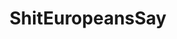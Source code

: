 ---
title: ShitEuropeansSay
crosslinks:
- europe
- AskEurope
- ShitAmericansSay
- videos
- autotldr
- todayilearned
- AskReddit
- shitamericanssay
- worldnews
- place
- Serendipity
---
